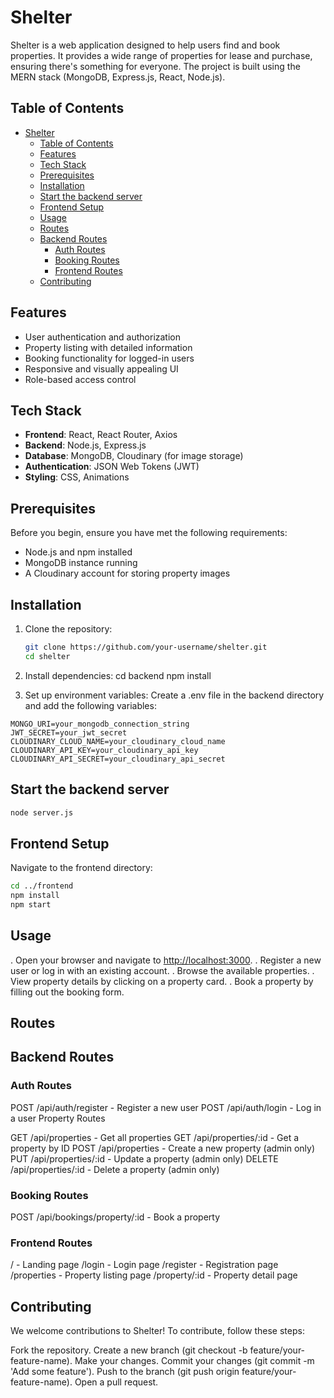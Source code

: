 # Shelter

Shelter is a web application designed to help users find and book properties. It provides a wide range of properties for lease and purchase, ensuring there's something for everyone. The project is built using the MERN stack (MongoDB, Express.js, React, Node.js).

## Table of Contents

- [Shelter](#shelter)
  - [Table of Contents](#table-of-contents)
  - [Features](#features)
  - [Tech Stack](#tech-stack)
  - [Prerequisites](#prerequisites)
  - [Installation](#installation)
  - [Start the backend server](#start-the-backend-server)
  - [Frontend Setup](#frontend-setup)
  - [Usage](#usage)
  - [Routes](#routes)
  - [Backend Routes](#backend-routes)
    - [Auth Routes](#auth-routes)
    - [Booking Routes](#booking-routes)
    - [Frontend Routes](#frontend-routes)
  - [Contributing](#contributing)

## Features

- User authentication and authorization
- Property listing with detailed information
- Booking functionality for logged-in users
- Responsive and visually appealing UI
- Role-based access control

## Tech Stack

- **Frontend**: React, React Router, Axios
- **Backend**: Node.js, Express.js
- **Database**: MongoDB, Cloudinary (for image storage)
- **Authentication**: JSON Web Tokens (JWT)
- **Styling**: CSS, Animations

## Prerequisites

Before you begin, ensure you have met the following requirements:

- Node.js and npm installed
- MongoDB instance running
- A Cloudinary account for storing property images

## Installation

1. Clone the repository:

   ```bash
   git clone https://github.com/your-username/shelter.git
   cd shelter

2. Install dependencies:
   cd backend
   npm install

3. Set up environment variables:
   Create a .env file in the backend directory and add the following variables:

```text
MONGO_URI=your_mongodb_connection_string
JWT_SECRET=your_jwt_secret
CLOUDINARY_CLOUD_NAME=your_cloudinary_cloud_name
CLOUDINARY_API_KEY=your_cloudinary_api_key
CLOUDINARY_API_SECRET=your_cloudinary_api_secret

   ```

## Start the backend server

```bash
node server.js
```

## Frontend Setup

Navigate to the frontend directory:

```bash
cd ../frontend
npm install
npm start
```

## Usage

. Open your browser and navigate to <http://localhost:3000>.
. Register a new user or log in with an existing account.
. Browse the available properties.
. View property details by clicking on a property card.
. Book a property by filling out the booking form.

## Routes

## Backend Routes

### Auth Routes

POST /api/auth/register - Register a new user
POST /api/auth/login - Log in a user
Property Routes

GET /api/properties - Get all properties
GET /api/properties/:id - Get a property by ID
POST /api/properties - Create a new property (admin only)
PUT /api/properties/:id - Update a property (admin only)
DELETE /api/properties/:id - Delete a property (admin only)

### Booking Routes

POST /api/bookings/property/:id - Book a property

### Frontend Routes

/ - Landing page
/login - Login page
/register - Registration page
/properties - Property listing page
/property/:id - Property detail page

## Contributing

We welcome contributions to Shelter! To contribute, follow these steps:

Fork the repository.
Create a new branch (git checkout -b feature/your-feature-name).
Make your changes.
Commit your changes (git commit -m 'Add some feature').
Push to the branch (git push origin feature/your-feature-name).
Open a pull request.
